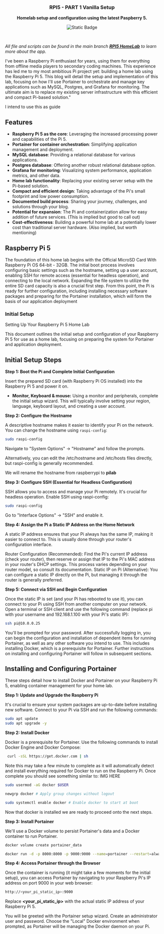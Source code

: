 <div align="center">
  <h3>
    <b>
      RPI5 - PART 1 Vanilla Setup
    </b>
  </h3>
  <b>
    Homelab setup and configuration using the latest Paspberry 5.
  </b>
  <p>

![Static Badge](https://img.shields.io/badge/IoT-Raspberry_Pi_5-%23C51A4A?style=flat)
  </p>
  <br />
</div>

_All file and scripts can be found in the main branch  [**RPI5 HomeLab**](https://github.com/studio6six/rpi5) to learn more about the app._

I've been a Raspberry Pi enthusiast for years, using them for everything from offline media players to secondary coding machines.  This experience has led me to my most ambitious Pi project yet: building a home lab using the Raspberry Pi 5.  This blog will detail the setup and implementation of this lab, focusing on how I'll use Portainer to orchestrate and manage key applications such as MySQL, Postgres, and Grafana for monitoring.  The ultimate aim is to replace my existing server infrastructure with this efficient and compact Pi-based solution."


I intend to use this as guide 

## Features
- **Raspberry Pi 5 as the core**: Leveraging the increased processing power and capabilities of the Pi 5.
- **Portainer for container orchestration**: Simplifying application management and deployment.
- **MySQL database**: Providing a relational database for various applications.
- **Postgres database**: Offering another robust relational database option.
- **Grafana for monitoring**: Visualizing system performance, application metrics, and other data.
- **Home lab functionality**: Replacing your existing server setup with the Pi-based solution.
- **Compact and efficient design**: Taking advantage of the Pi's small footprint and low power consumption.
- **Documented build process**: Sharing your journey, challenges, and solutions through your blog.
- **Potential for expansion**: The Pi and containerization allow for easy addition of future services. (This is implied but good to call out)
- **Cost-effectiveness**: Building a powerful home lab at a potentially lower cost than traditional server hardware. (Also implied, but worth mentioning)

## Raspberry Pi 5

The foundation of this home lab begins with the Official MicroSD Card With Raspberry Pi OS 64-bit - 32GB. The initial boot process involves configuring basic settings such as the hostname, setting up a user account, enabling SSH for remote access (essential for headless operation), and connecting to the local network.  Expanding the file system to utilize the entire SD card capacity is also a crucial first step.  From this point, the Pi is ready for further configuration, including installing necessary software packages and preparing for the Portainer installation, which will form the basis of our application deployment

### Initial Setup
 Setting Up Your Raspberry Pi 5 Home Lab

This document outlines the initial setup and configuration of your Raspberry Pi 5 for use as a home lab, focusing on preparing the system for Portainer and application deployment.

## Initial Setup Steps

**Step 1: Boot the Pi and Complete Initial Configuration**

Insert the prepared SD card (with Raspberry Pi OS installed) into the Raspberry Pi 5 and power it on.

*   **Monitor, Keyboard & mouse:** Using a monitor and peripherals, complete the initial setup wizard. This will typically involve setting your region, language, keyboard layout, and creating a user account.

**Step 2: Configure the Hostname**

A descriptive hostname makes it easier to identify your Pi on the network.  You can change the hostname using `raspi-config`:

```bash
sudo raspi-config
```
Navigate to "System Options" -> "Hostname" and follow the prompts. 

Alternatively, you can edit the /etc/hostname and /etc/hosts files directly, but raspi-config is generally recommended.

We will rename the hostname from raspberrypi to  **pilab**

**Step 3: Configure SSH (Essential for Headless Configuration)**

SSH allows you to access and manage your Pi remotely. It's crucial for headless operation. Enable SSH using raspi-config:

```Bash
sudo raspi-config
```
Go to "Interface Options" -> "SSH" and enable it.

**Step 4: Assign the Pi a Static IP Address on the Home Network**

A static IP address ensures that your Pi always has the same IP, making it easier to connect to. This is usually done through your router's configuration interface.

Router Configuration (Recommended): Find the Pi's current IP address (check your router), then reserve or assign that IP to the Pi's MAC address in your router's DHCP settings. This process varies depending on your router model, so consult its documentation.
Static IP on Pi (Alternative): You can configure a static IP directly on the Pi, but managing it through the router is generally preferred.

**Step 5: Connect via SSH and Begin Configuration**

Once the static IP is set (and your Pi has rebooted to use it), you can connect to your Pi using SSH from another computer on your network. Open a terminal or SSH client and use the following command (replace pi with your username and 192.168.1.100 with your Pi's static IP):


```Bash
ssh pi@10.0.0.25
```
You'll be prompted for your password. After successfully logging in, you can begin the configuration and installation of dependent items for running Portainer, as well as any other software you intend to use.  This includes installing Docker, which is a prerequisite for Portainer.  Further instructions on installing and configuring Portainer will follow in subsequent sections.

## Installing and Configuring Portainer

These steps detail how to install Docker and Portainer on your Raspberry Pi 5, enabling container management for your home lab.

**Step 1: Update and Upgrade the Raspberry Pi**

It's crucial to ensure your system packages are up-to-date before installing new software. Connect to your Pi via SSH and run the following commands:

```bash
sudo apt update
sudo apt upgrade -y
```
**Step 2: Install Docker**

Docker is a prerequisite for Portainer.  Use the following commands to install Docker Engine and Docker Compose:

```bash
 curl -sSL https://get.docker.com | sh
```
Note this may take a few minute to complete as it will automatically detect and install everything required for Docker to run on the Raspberry Pi. 
Once complete you should see something similar to: 
IMG HERE

```bash
sudo usermod -aG docker $USER  
```
```bash
newgrp docker # Apply group changes without logout
```
```bash
sudo systemctl enable docker # Enable docker to start at boot
```
Now that docker is installed we are ready to proceed onto the next steps. 

**Step 3: Install Portainer**

We'll use a Docker volume to persist Portainer's data and a Docker container to run Portainer.
```bash
docker volume create portainer_data
```
```bash
docker run -d -p 8000:8000 -p 9000:9000 --name=portainer --restart=always -v /var/run/docker.sock:/var/run/docker.sock -v portainer_data:/data portainer/portainer-ce:latest
```

**Step 4: Access Portainer through the Browser**

Once the container is running (it might take a few moments for the initial setup), you can access Portainer by navigating to your Raspberry Pi's IP address on port 9000 in your web browser:

```bash
http://<your_pi_static_ip>:9000
```
Replace **<your_pi_static_ip>** with the actual static IP address of your Raspberry Pi 5.

You will be greeted with the Portainer setup wizard. Create an administrator user and password.  Choose the "Local" Docker environment when prompted, as Portainer will be managing the Docker daemon on your Pi.






















